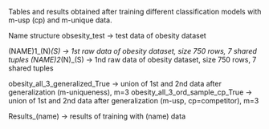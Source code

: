 Tables and results obtained after training different classification models with m-usp (cp) and m-unique data.


Name structure 
obsesity_test -> test data of obesity dataset

(NAME)1_(N)_(S) -> 1st raw data of obesity dataset, size 750 rows, 7 shared tuples
(NAME)2_(N)_(S) -> 1nd raw data of obesity dataset, size 750 rows, 7 shared tuples

obesity_all_3_generalized_True -> union of 1st and 2nd data after generalization (m-uniqueness), m=3
obesity_all_3_ord_sample_cp_True -> union of 1st and 2nd data after generalization (m-usp, cp=competitor), m=3

Results_(name) -> results of training with (name) data
